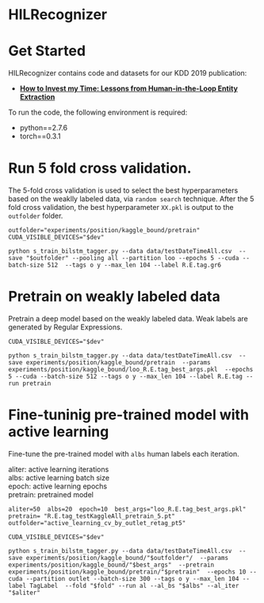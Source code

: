 # HILRecognizer
# Get Started

HILRecognizer contains code and datasets for our KDD 2019 publication:

* [**How to Invest my Time: Lessons from Human-in-the-Loop Entity Extraction**](https://www.kdd.org/kdd2019/accepted-papers/view/how-to-invest-my-time-lessons-from-hitl-entity-extraction)

To run the code, the following environment is required:
* python==2.7.6
* torch==0.3.1

# Run 5 fold cross validation. 
The 5-fold cross validation is used to select the best hyperparameters based on the weaklly labeled data, via ``random search`` technique. 
After the 5 fold cross validation, the best hyperparameter ``XX.pkl`` is output to the ``outfolder`` folder.

``
outfolder="experiments/position/kaggle_bound/pretrain"
CUDA_VISIBLE_DEVICES="$dev" 
``

``
python s_train_bilstm_tagger.py --data data/testDateTimeAll.csv 
--save "$outfolder" --pooling all --partition loo --epochs 5 --cuda --batch-size 512 
--tags o y --max_len 104 --label R.E.tag.gr6
``


# Pretrain on weakly labeled data

Pretrain a deep model based on the weakly labeled data. Weak labels are generated by Regular Expressions.

``CUDA_VISIBLE_DEVICES="$dev" ``

``
python s_train_bilstm_tagger.py --data data/testDateTimeAll.csv 
--save experiments/position/kaggle_bound/pretrain 
--params experiments/position/kaggle_bound/loo_R.E.tag_best_args.pkl 
--epochs 5 --cuda --batch-size 512 --tags o y --max_len 104 --label R.E.tag --run pretrain
``

# Fine-tuninig pre-trained model with active learning

Fine-tune the pre-trained model with ``albs`` human labels each iteration.

aliter: active learning iterations \
albs: active learning batch size \
epoch: active learning epochs \
pretrain: pretrained model

``
aliter=50  albs=20  epoch=10 
best_args="loo_R.E.tag_best_args.pkl" 
pretrain= "R.E.tag_testKaggleAll_pretrain_5.pt" 
outfolder="active_learning_cv_by_outlet_retag_pt5"
``

``
CUDA_VISIBLE_DEVICES="$dev" 
``

``
python s_train_bilstm_tagger.py --data data/testDateTimeAll.csv 
--save experiments/position/kaggle_bound/"$outfolder"/ 
--params experiments/position/kaggle_bound/"$best_args" 
--pretrain experiments/position/kaggle_bound/pretrain/"$pretrain" 
--epochs 10 --cuda --partition outlet --batch-size 300 --tags o y --max_len 104 --label TagLabel 
--fold "$fold" --run al --al_bs "$albs" --al_iter "$aliter" 
``
